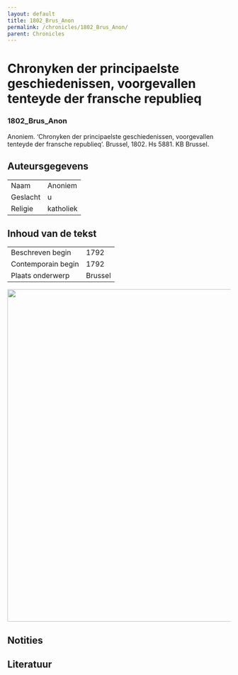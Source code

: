 ```yaml
---
layout: default
title: 1802_Brus_Anon
permalink: /chronicles/1802_Brus_Anon/
parent: Chronicles
--- 
```



# Chronyken der principaelste geschiedenissen, voorgevallen tenteyde der fransche republieq 

### 1802_Brus_Anon 

Anoniem. ‘Chronyken der principaelste geschiedenissen, voorgevallen tenteyde der fransche republieq’. Brussel, 1802. Hs 5881. KB Brussel. 

## Auteursgegevens 

| | | 
| --------------- | --------------- | 
| Naam |  Anoniem | 
| Geslacht | u | 
| Religie | katholiek | 

## Inhoud van de tekst 

| | | 
| --------------- | --------------- | 
| Beschreven begin | 1792 | 
| Contemporain begin | 1792 | 
| Plaats onderwerp | Brussel | 

[<img src="..\..\barplots_chronicles\1802_Brus_Anon.jpg" width="750"/>](..\..\barplots_chronicles\1802_Brus_Anon.jpg) 

## Notities 

## Literatuur 

